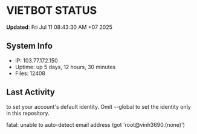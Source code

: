 # VIETBOT STATUS
**Updated**: Fri Jul 11 08:43:30 AM +07 2025

## System Info
- IP: 103.77.172.150
- Uptime: up 5 days, 12 hours, 30 minutes
- Files: 12408

## Last Activity

to set your account's default identity.
Omit --global to set the identity only in this repository.

fatal: unable to auto-detect email address (got 'root@vinh3690.(none)')
